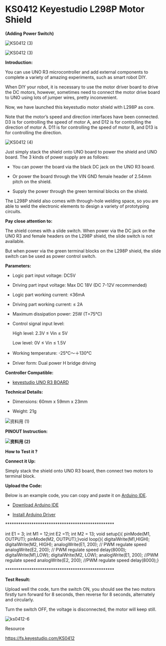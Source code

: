 # **KS0412 Keyestudio L298P Motor Shield**

**(Adding Power Switch)**

![KS0412 (3)](KS0412\media/f53e49468d1c988532f24b37e6399654.jpeg)

![KS0412 (3)](KS0412\media/f53e49468d1c988532f24b37e6399654.jpeg)

**Introduction:**

You can use UNO R3 microcontroller and add external components to complete a
variety of amazing experiments, such as smart robot DIY.

When DIY your robot, it is necessary to use the motor driver board to drive the
DC motors, however, sometimes need to connect the motor drive board to UNO using
lots of jumper wires, pretty inconvenient.

Now, we have launched this keyestudio motor shield with L298P as core.

Note that the motor’s speed and direction interfaces have been connected. D3 is
for controlling the speed of motor A, and D12 is for controlling the direction
of motor A. D11 is for controlling the speed of motor B, and D13 is for
controlling the direction.

![KS0412 (4)](KS0412\media/85528ce5000b3c130a343b9de76acdad.jpeg)

Just simply stack the shield onto UNO board to power the shield and UNO board.
The 3 kinds of power supply are as follows:

-   You can power the board via the black DC jack on the UNO R3 board.

-   Or power the board through the VIN GND female header of 2.54mm pitch on the
    shield.

-   Supply the power through the green terminal blocks on the shield.

The L298P shield also comes with through-hole welding space, so you are able to
weld the electronic elements to design a variety of prototyping circuits.

**Pay close attention to:**

The shield comes with a slide switch. When power via the DC jack on the UNO R3
and female headers on the L298P shield, the slide switch is not available.

But when power via the green terminal blocks on the L298P shield, the slide
switch can be used as power control switch.

**Parameters:**

-   Logic part input voltage: DC5V

-   Driving part input voltage: Max DC 18V (DC 7-12V recommended)

-   Logic part working current: ≤36mA

-   Driving part working current: ≤ 2A

-   Maximum dissipation power: 25W (T=75℃)

-   Control signal input level:

    High level: 2.3V ≤ Vin ≤ 5V

    Low level: 0V ≤ Vin ≤ 1.5V

-   Working temperature: -25℃～＋130℃

-   Driver form: Dual power H bridge driving

**Controller Compatible:**

-   [keyestudio UNO R3
    BOARD](http://wiki.keyestudio.com/index.php/Ks0001_keyestudio_UNO_R3_BOARD)

**Technical Details:**

-   Dimensions: 60mm x 59mm x 23mm

-   Weight: 21g

![资料用 (1)](KS0412\media/243e0d784ddeab6611acac442d9c468c.jpeg)

**PINOUT Instruction:**

**![资料用 (2)](KS0412\media/73afd73babf14bf6df9bb3d807f0eb40.jpeg)**

**How to Test it ?**

**Connect it Up:**

Simply stack the shield onto UNO R3 board, then connect two motors to terminal
block.

**Upload the Code:**

Below is an example code, you can copy and paste it on [Arduino
IDE](http://wiki.keyestudio.com/index.php/Download_Arduino_IDE).

-   [Download Arduino
    IDE](http://wiki.keyestudio.com/index.php/How_to_Download_Arduino_IDE)

-   [Install Arduino
    Driver](http://wiki.keyestudio.com/index.php/How_to_Install_Arduino_Driver)

\*\*\*\*\*\*\*\*\*\*\*\*\*\*\*\*\*\*\*\*\*\*\*\*\*\*\*\*\*\*\*\*\*\*\*\*\*\*\*\*\*\*\*\*\*\*\*\*\*\*

int E1 = 3; int M1 = 12;int E2 =11; int M2 = 13; void setup(){ pinMode(M1,
OUTPUT); pinMode(M2, OUTPUT);}void loop(){ digitalWrite(M1,HIGH);
digitalWrite(M2, HIGH); analogWrite(E1, 200); // PWM regulate speed
analogWrite(E2, 200); // PWM regulate speed delay(8000); digitalWrite(M1,LOW);
digitalWrite(M2, LOW); analogWrite(E1, 200); //PWM regulate speed
analogWrite(E2, 200); //PWM regulate speed delay(8000);}

\*\*\*\*\*\*\*\*\*\*\*\*\*\*\*\*\*\*\*\*\*\*\*\*\*\*\*\*\*\*\*\*\*\*\*\*\*\*\*\*\*\*\*\*\*\*\*\*\*\*

**Test Result:**

Upload well the code, turn the switch ON, you should see the two motors firstly
turn forward for 8 seconds, then reverse for 8 seconds, alternately and
circularly.

Turn the switch OFF, the voltage is disconnected, the motor will keep still.

![ks0412-6](KS0412\media/40a147482d342020a984e433768dae45.jpeg)

Resource

<https://fs.keyestudio.com/KS0412>
